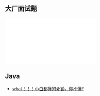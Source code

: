 

## 大厂面试题

<iframe src="//player.bilibili.com/player.html?bvid=BV1qR4y1r7L3&page=1" scrolling="no" border="0" frameborder="no" framespacing="0" allowfullscreen="true"> </iframe>



## Java

- [what！！！小白都懂的死锁，你不懂?](https://mp.weixin.qq.com/s?__biz=MzI3MzEwOTM2Mw==&amp;mid=2650701540&amp;idx=1&amp;sn=6235aa65a8c47f2e5202f842925f54c8&amp;chksm=f32286f8c4550fee0e6e052a4ff302fffc3ace16462e01108720f724f4d5b9a2477e20a7a68b&token=797347776&lang=zh_CN#rd)

